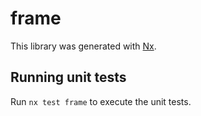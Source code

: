 # frame

This library was generated with [Nx](https://nx.dev).


## Running unit tests

Run `nx test frame` to execute the unit tests.

